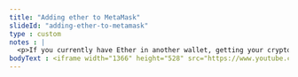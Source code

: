 ```yaml
--- 
title: "Adding ether to MetaMask"
slideId: "adding-ether-to-metamask"
type : custom     
notes : |
  <p>If you currently have Ether in another wallet, getting your cryptocurrency into Metamask is as easy as conducting a simple transaction. Remember, Metamask functions as a cryptocurrency wallet. Upon downloading the extension for your first use, you are prompted to write down your seed phrase and are given a wallet address, just like other crypto wallets. Simply go to the wallet, select the buy cryptocurrency option, click on the “directly deposit ether” option, and put your Metamask wallet address in the receiving address field.  Once the transaction is mined and added to the blockchain, your funds will now be in your Metamask wallet. If anything happens to your computer or browser, simply use the provided seed phrase to restore your Metamask wallet.</p><p>Upon downloading Metamask, you’ll have two options: generate a new wallet and receive a new seed phrase, or restore an existing wallet using a seed phrase from a previous Metamask wallet. If you select the option to restore and enter in your seed phrase, your crypto will now be available in your Metamask wallet. Remember, your cryptocurrency exists on the blockchain. Your wallet manages your public and private keys in order to prove your ownership of that cryptocurrency.</p>
bodyText : <iframe width="1366" height="528" src="https://www.youtube.com/embed/iNEVA-QoVR4" frameborder="0" allow="accelerometer; autoplay; clipboard-write; encrypted-media; gyroscope; picture-in-picture" allowfullscreen></iframe>
---
```


